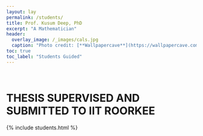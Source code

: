 ```yaml
---
layout: lay
permalink: /students/
title: Prof. Kusum Deep, PhD
excerpt: "A Mathematician"
header:
  overlay_image: /_images/cals.jpg 
  caption: "Photo credit: [**Wallpapercave**](https://wallpapercave.com/mathematics-wallpaper)"
toc: true
toc_label: "Students Guided"
---
```

<br>
<h1>THESIS SUPERVISED AND SUBMITTED TO IIT ROORKEE</h1>
{% include students.html  %}